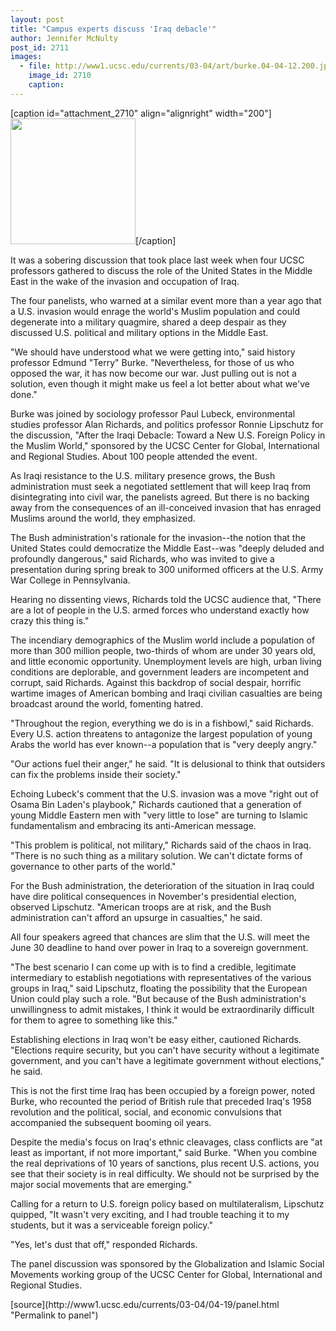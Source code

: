 ```yaml
---
layout: post
title: "Campus experts discuss 'Iraq debacle'"
author: Jennifer McNulty
post_id: 2711
images:
  - file: http://www1.ucsc.edu/currents/03-04/art/burke.04-04-12.200.jpg
    image_id: 2710
    caption: 
---
```


[caption id="attachment_2710" align="alignright" width="200"]<a href="http://localhost/mysite/wp-content/uploads/2004/04/burke.04-04-12.200.jpg"><img class="size-full wp-image-2710" src="http://localhost/mysite/wp-content/uploads/2004/04/burke.04-04-12.200.jpg" alt="" width="200" height="201" /></a>[/caption]
<p>
  It was a sobering discussion that took place last week when four UCSC professors gathered to discuss the role of the United States in the Middle East in the wake of the invasion and occupation of Iraq.<br>
</p>
<p>
  The four panelists, who warned at a similar event more than a year ago that a U.S. invasion would enrage the world's Muslim population and could degenerate into a military quagmire, shared a deep despair as they discussed U.S. political and military options in the Middle East.<br>
</p>
<p>
  "We should have understood what we were getting into," said history professor Edmund "Terry" Burke. "Nevertheless, for those of us who opposed the war, it has now become our war. Just pulling out is not a solution, even though it might make us feel a lot better about what we've done."<br>
</p>
<p>
  Burke was joined by sociology professor Paul Lubeck, environmental studies professor Alan Richards, and politics professor Ronnie Lipschutz for the discussion, "After the Iraqi Debacle: Toward a New U.S. Foreign Policy in the Muslim World," sponsored by the UCSC Center for Global, International and Regional Studies. About 100 people attended the event.<br>
</p>
<p>
  As Iraqi resistance to the U.S. military presence grows, the Bush administration must seek a negotiated settlement that will keep Iraq from disintegrating into civil war, the panelists agreed. But there is no backing away from the consequences of an ill-conceived invasion that has enraged Muslims around the world, they emphasized.<br>
</p>
<p>
  The Bush administration's rationale for the invasion--the notion that the United States could democratize the Middle East--was "deeply deluded and profoundly dangerous," said Richards, who was invited to give a presentation during spring break to 300 uniformed officers at the U.S. Army War College in Pennsylvania.
</p>
<p>
  Hearing no dissenting views, Richards told the UCSC audience that, "There are a lot of people in the U.S. armed forces who understand exactly how crazy this thing is."<br>
</p>
<p>
  The incendiary demographics of the Muslim world include a population of more than 300 million people, two-thirds of whom are under 30 years old, and little economic opportunity. Unemployment levels are high, urban living conditions are deplorable, and government leaders are incompetent and corrupt, said Richards. Against this backdrop of social despair, horrific wartime images of American bombing and Iraqi civilian casualties are being broadcast around the world, fomenting hatred.<br>
</p>
<p>
  "Throughout the region, everything we do is in a fishbowl," said Richards. Every U.S. action threatens to antagonize the largest population of young Arabs the world has ever known--a population that is "very deeply angry."<br>
</p>
<p>
  "Our actions fuel their anger," he said. "It is delusional to think that outsiders can fix the problems inside their society."<br>
</p>
<p>
  Echoing Lubeck's comment that the U.S. invasion was a move "right out of Osama Bin Laden's playbook," Richards cautioned that a generation of young Middle Eastern men with "very little to lose" are turning to Islamic fundamentalism and embracing its anti-American message.<br>
</p>
<p>
  "This problem is political, not military," Richards said of the chaos in Iraq. "There is no such thing as a military solution. We can't dictate forms of governance to other parts of the world."<br>
</p>
<p>
  For the Bush administration, the deterioration of the situation in Iraq could have dire political consequences in November's presidential election, observed Lipschutz. "American troops are at risk, and the Bush administration can't afford an upsurge in casualties," he said.<br>
</p>
<p>
  All four speakers agreed that chances are slim that the U.S. will meet the June 30 deadline to hand over power in Iraq to a sovereign government.<br>
</p>
<p>
  "The best scenario I can come up with is to find a credible, legitimate intermediary to establish negotiations with representatives of the various groups in Iraq," said Lipschutz, floating the possibility that the European Union could play such a role. "But because of the Bush administration's unwillingness to admit mistakes, I think it would be extraordinarily difficult for them to agree to something like this."<br>
</p>
<p>
  Establishing elections in Iraq won't be easy either, cautioned Richards. "Elections require security, but you can't have security without a legitimate government, and you can't have a legitimate government without elections," he said.<br>
</p>
<p>
  This is not the first time Iraq has been occupied by a foreign power, noted Burke, who recounted the period of British rule that preceded Iraq's 1958 revolution and the political, social, and economic convulsions that accompanied the subsequent booming oil years.<br>
</p>
<p>
  Despite the media's focus on Iraq's ethnic cleavages, class conflicts are "at least as important, if not more important," said Burke. "When you combine the real deprivations of 10 years of sanctions, plus recent U.S. actions, you see that their society is in real difficulty. We should not be surprised by the major social movements that are emerging."<br>
</p>
<p>
  Calling for a return to U.S. foreign policy based on multilateralism, Lipschutz quipped, "It wasn't very exciting, and I had trouble teaching it to my students, but it was a serviceable foreign policy."<br>
</p>
<p>
  "Yes, let's dust that off," responded Richards.<br>
</p>
<p>
  The panel discussion was sponsored by the Globalization and Islamic Social Movements working group of the UCSC Center for Global, International and Regional Studies.<br>
</p>
[source](http://www1.ucsc.edu/currents/03-04/04-19/panel.html "Permalink to panel")
